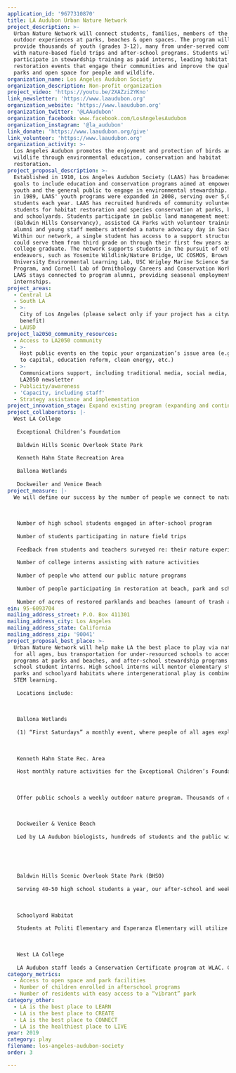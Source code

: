 ```yaml
---
application_id: '9677310870'
title: LA Audubon Urban Nature Network
project_description: >-
  Urban Nature Network will connect students, families, members of the public to
  outdoor experiences at parks, beaches & open spaces. The program will also
  provide thousands of youth (grades 3-12), many from under-served communities,
  with nature-based field trips and after-school programs. Students will
  participate in stewardship training as paid interns, leading habitat
  restoration events that engage their communities and improve the quality of
  parks and open space for people and wildlife.
organization_name: Los Angeles Audubon Society
organization_description: Non-profit organization
project_video: 'https://youtu.be/2XAZzi2YKno'
link_newsletter: 'https://www.laaudubon.org'
organization_website: 'https://www.laaudubon.org'
organization_twitter: '@LAAudubon'
organization_facebook: www.facebook.com/LosAngelesAudubon
organization_instagram: '@la_audubon'
link_donate: 'https://www.laaudubon.org/give'
link_volunteer: 'https://www.laaudubon.org'
organization_activity: >-
  Los Angeles Audubon promotes the enjoyment and protection of birds and other
  wildlife through environmental education, conservation and habitat
  restoration.
project_proposal_description: >-
  Established in 1910, Los Angeles Audubon Society (LAAS) has broadened its
  goals to include education and conservation programs aimed at empowering urban
  youth and the general public to engage in environmental stewardship. Launched
  in 1989, LAAS' youth programs were expanded in 2008, serving over 5,000
  students each year. LAAS has recruited hundreds of community volunteers and
  students for habitat restoration and species conservation at parks, beaches
  and schoolyards. Students participate in public land management meetings
  (Baldwin Hills Conservancy), assisted CA Parks with volunteer training, and
  alumni and young staff members attended a nature advocacy day in Sacramento.
  Within our network, a single student has access to a support structure that
  could serve them from third grade on through their first few years as a recent
  college graduate. The network supports students in the pursuit of other
  endeavors, such as Yosemite Wildlink/Nature Bridge, UC COSMOS, Brown
  University Environmental Learning Lab, USC Wrigley Marine Science Summer
  Program, and Cornell Lab of Ornithology Careers and Conservation Workshop.
  LAAS stays connected to program alumni, providing seasonal employment and
  internships.
project_areas:
  - Central LA
  - South LA
  - >-
    City of Los Angeles (please select only if your project has a citywide
    benefit)
  - LAUSD
project_la2050_community_resources:
  - Access to LA2050 community
  - >-
    Host public events on the topic your organization’s issue area (e.g. access
    to capital, education reform, clean energy, etc.) 
  - >-
    Communications support, including traditional media, social media, and
    LA2050 newsletter
  - Publicity/awareness
  - 'Capacity, including staff'
  - Strategy assistance and implementation
project_innovation_stage: Expand existing program (expanding and continuing ongoing successful projects)
project_collaborators: |-
  West LA College
   
   Exceptional Children’s Foundation
   
   Baldwin Hills Scenic Overlook State Park
   
   Kenneth Hahn State Recreation Area
   
   Ballona Wetlands
   
   Dockweiler and Venice Beach
project_measure: |-
  We will define our success by the number of people we connect to nature in LA.
   
   
   
   Number of high school students engaged in after-school program
   
   Number of students participating in nature field trips
   
   Feedback from students and teachers surveyed re: their nature experience
   
   Number of college interns assisting with nature activities 
   
   Number of people who attend our public nature programs
   
   Number of people participating in restoration at beach, park and school events
   
   Number of acres of restored parklands and beaches (amount of trash and weeds removed and the number of native plants planted.)
ein: 95-6093704
mailing_address_street: P.O. Box 411301
mailing_address_city: Los Angeles
mailing_address_state: California
mailing_address_zip: '90041'
project_proposal_best_place: >-
  Urban Nature Network will help make LA the best place to play via nature walks
  for all ages, bus transportation for under-resourced schools to access nature
  programs at parks and beaches, and after-school stewardship programs for high
  school student interns. High school interns will mentor elementary students at
  parks and schoolyard habitats where intergenerational play is combined with
  STEM learning.
   
   Locations include:
   
   
   
   Ballona Wetlands
   
   (1) “First Saturdays” a monthly event, where people of all ages explore one of the last remaining coastal wetlands. (2) Offer free bus transportation to Title 1 schools for weekly field trips bringing thousands of students and their teachers to view the wetlands up-close.
   
   
   
   Kenneth Hahn State Rec. Area
   
   Host monthly nature activities for the Exceptional Children’s Foundation, an organization that serves children and adults with special needs.The ECF Program Instructor says that many ECF clients spend most of their time indoors. Los Angeles Audubon activities provide a rare opportunity for ECF staff and clients to get outside. 
   
   
   
   Offer public schools a weekly outdoor nature program. Thousands of elementary and middle school students will hike the park led by docents and college interns. The program will pay for bus transportation for under-resourced schools to participate.
   
   
   
   Dockweiler & Venice Beach
   
   Led by LA Audubon biologists, hundreds of students and the public will experience the beach in a whole new way during school field trips and nature walks that explore sandy beach ecology and shorebird conservation. The program will pay for bus transportation for under-resourced schools to participate.
   
   
   
   
   
   Baldwin Hills Scenic Overlook State Park (BHSO)
   
   Serving 40-50 high school students a year, our after-school and weekend internship program based at BHSO incorporates environmental science research utilizing nature apps/technology, stewardship/leadership training, and art. In addition, students lead hundreds of community volunteers in parkland restoration work, help to maintain two elementary schoolyard habitats, and mentor younger students. Upon graduation, students become part of an alumni network eligible for future paid environmental work opportunities.
   
   
   
   Schoolyard Habitat
   
   Students at Politi Elementary and Esperanza Elementary will utilize their outdoor schoolyard habitat as a nature learning lab. Here, LA Audubon worked with students and parents to transform a once degraded area into a thriving outdoor nature lab with habitat for pollinators, birds, lizards, and more. LA Audubon staff and interns continue to provide student mentorship, and help to maintain the habitats. The habitats provide a much needed green space in the heart of the urban core and we are working to develop more schoolyard habitats in the future.
   
   
   
   West LA College
   
   LA Audubon staff leads a Conservation Certificate program at WLAC. College interns assist in all of our nature programs serving as mentors and community/park leaders.
category_metrics:
  - Access to open space and park facilities
  - Number of children enrolled in afterschool programs
  - Number of residents with easy access to a “vibrant” park
category_other:
  - LA is the best place to LEARN
  - LA is the best place to CREATE
  - LA is the best place to CONNECT
  - LA is the healthiest place to LIVE
year: 2019
category: play
filename: los-angeles-audubon-society
order: 3

---
```

